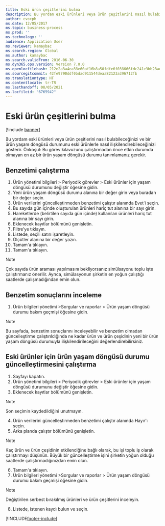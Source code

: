 ```yaml
---
title: Eski ürün çeşitlerini bulma
description: Bu yordam eski ürünleri veya ürün çeşitlerini nasıl bulabileceğinizi ve bir ürün yaşam döngüsü durumunu eski ürünlerle nasıl ilişkilendirebileceğinizi gösterir.
author: cvocph
ms.date: 12/05/2017
ms.topic: business-process
ms.prod: ''
ms.technology: ''
audience: Application User
ms.reviewer: kamaybac
ms.search.region: Global
ms.author: kamaybac
ms.search.validFrom: 2016-06-30
ms.dyn365.ops.version: Version 7.0.0
ms.openlocfilehash: 212e2a3a4ea38e60af16b8a50fdfe6f038666fdc241e3bb28ad5c57d6149ccd7
ms.sourcegitcommit: 42fe9790ddf0bdad911544deaa82123a396712fb
ms.translationtype: HT
ms.contentlocale: tr-TR
ms.lasthandoff: 08/05/2021
ms.locfileid: "6765942"
---
```

# <a name="find-obsolete-product-variants"></a>Eski ürün çeşitlerini bulma 

[!include [banner](../../includes/banner.md)]

Bu yordam eski ürünleri veya ürün çeşitlerini nasıl bulabileceğinizi ve bir ürün yaşam döngüsü durumunu eski ürünlerle nasıl ilişkilendirebileceğinizi gösterir. Önkoşul: Bu görev kılavuzunu çalıştırmadan önce etkin durumda olmayan en az bir ürün yaşam döngüsü durumu tanımlamanız gerekir.


## <a name="run-a-simulation"></a>Benzetimi çalıştırma
1. Ürün yönetimi bilgileri > Periyodik görevler > Eski ürünler için yaşam döngüsü durumunu değiştir öğesine gidin.
2. Yeni ürün yaşam döngüsü durumu alanına bir değer girin veya buradan bir değer seçin.
3. Ürün verilerini güncelleştirmeden benzetimi çalıştır alanında Evet'i seçin.
4. Bu sayıda gün içinde oluşturulan ürünleri hariç tut alanına bir sayı girin.
5. Hareketlerde (belirtilen sayıda gün içinde) kullanılan ürünleri hariç tut alanına bir sayı girin.
6. Eklenecek kayıtlar bölümünü genişletin.
7. Filtre'ye tıklayın.
8. Listede, seçili satırı işaretleyin.
9. Ölçütler alanına bir değer yazın.
10. Tamam'a tıklayın.
11. Tamam'a tıklayın.

> [!NOTE]
> Çok sayıda ürün araması yapılmasını bekliyorsanız simülsayonu toplu işte çalıştırmanız önerilir. Ayrıca, simülasyonun şirketin en yoğun çalıştığı saatlerde çalışmadığından emin olun.  

## <a name="review-the-simulation-results"></a>Benzetim sonuçlarını inceleme
1. Ürün bilgileri yönetimi >Sorgular ve raporlar > Ürün yaşam döngüsü durumu bakım geçmişi öğesine gidin.
   
> [!NOTE]
> Bu sayfada, benzetim sonuçlarını inceleyebilir ve benzetim olmadan güncelleştirme çalıştırıldığında ne kadar ürün ve ürün çeşidinin yeni bir ürün yaşam döngüsü durumuyla ilişkilendirileceğini değerlendirebilirsiniz.  

## <a name="run-the-update-of-the-product-lifecycle-state-for-obsolete-products"></a>Eski ürünler için ürün yaşam döngüsü durumu güncelleştirmesini çalıştırma
1. Sayfayı kapatın.
2. Ürün yönetimi bilgileri > Periyodik görevler > Eski ürünler için yaşam döngüsü durumunu değiştir öğesine gidin.
3. Eklenecek kayıtlar bölümünü genişletin.

> [!NOTE]
> Son seçimin kaydedildiğini unutmayın.  

4. Ürün verilerini güncelleştirmeden benzetimi çalıştır alanında Hayır'ı seçin.
5. Arka planda çalıştır bölümünü genişletin.

> [!NOTE]
> Kaç ürün ve ürün çeşidinin etkilendiğine bağlı olarak, bu işi toplu iş olarak çalıştırmayı düşünün. Büyük bir güncelleştirme işini şirketin yoğun olduğu saatlerde çalıştırmadığınızdan emin olun.  

6. Tamam'a tıklayın.
7. Ürün bilgileri yönetimi >Sorgular ve raporlar > Ürün yaşam döngüsü durumu bakım geçmişi öğesine gidin.

> [!NOTE]
> Değiştirilen serbest bırakılmış ürünleri ve ürün çeşitlerini inceleyin.  

8. Listede, istenen kaydı bulun ve seçin.



[!INCLUDE[footer-include](../../../includes/footer-banner.md)]
